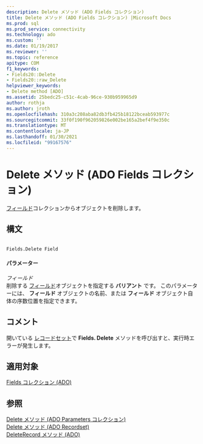 ```yaml
---
description: Delete メソッド (ADO Fields コレクション)
title: Delete メソッド (ADO Fields コレクション) |Microsoft Docs
ms.prod: sql
ms.prod_service: connectivity
ms.technology: ado
ms.custom: ''
ms.date: 01/19/2017
ms.reviewer: ''
ms.topic: reference
apitype: COM
f1_keywords:
- Fields20::Delete
- Fields20::raw_Delete
helpviewer_keywords:
- Delete method [ADO]
ms.assetid: 25bedc25-c51c-4cab-96ce-930b959965d9
author: rothja
ms.author: jroth
ms.openlocfilehash: 310a3c208aba82db3fb425b18122bceab593977c
ms.sourcegitcommit: 33f0f190f962059826e002be165a2bef4f9e350c
ms.translationtype: MT
ms.contentlocale: ja-JP
ms.lasthandoff: 01/30/2021
ms.locfileid: "99167576"
---
```

# <a name="delete-method-ado-fields-collection"></a>Delete メソッド (ADO Fields コレクション)
[フィールド](../../../ado/reference/ado-api/fields-collection-ado.md)コレクションからオブジェクトを削除します。  
  
## <a name="syntax"></a>構文  
  
```  
  
Fields.Delete Field  
```  
  
#### <a name="parameters"></a>パラメーター  
 *フィールド*  
 削除する [フィールド](../../../ado/reference/ado-api/field-object.md)オブジェクトを指定する **バリアント** です。 このパラメーターには、 **フィールド** オブジェクトの名前、または **フィールド** オブジェクト自体の序数位置を指定できます。  
  
## <a name="remarks"></a>コメント  
 開いている [レコードセット](../../../ado/reference/ado-api/recordset-object-ado.md)で **Fields. Delete** メソッドを呼び出すと、実行時エラーが発生します。  
  
## <a name="applies-to"></a>適用対象  
 [Fields コレクション (ADO)](../../../ado/reference/ado-api/fields-collection-ado.md)  
  
## <a name="see-also"></a>参照  
 [Delete メソッド (ADO Parameters コレクション)](../../../ado/reference/ado-api/delete-method-ado-parameters-collection.md)   
 [Delete メソッド (ADO Recordset)](../../../ado/reference/ado-api/delete-method-ado-recordset.md)   
 [DeleteRecord メソッド (ADO)](../../../ado/reference/ado-api/deleterecord-method-ado.md)
